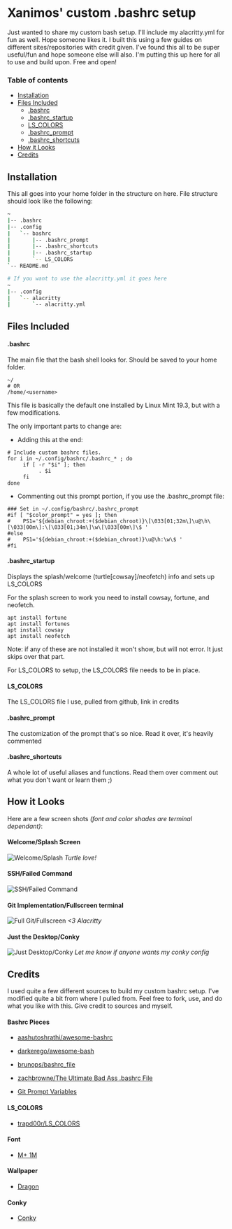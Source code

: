 # Xanimos' custom .bashrc setup
Just wanted to share my custom bash setup. I'll include my alacritty.yml for fun as well. Hope someone likes it.
I built this using a few guides on different sites/repositories with credit given. 
I've found this all to be super useful/fun and hope someone else will also.
I'm putting this up here for all to use and build upon. Free and open!

### Table of contents
* [Installation](#installation)
* [Files Included](#files-included)
  * [.bashrc](#bashrc)
  * [.bashrc_startup](#bashrc_startup)
  * [LS_COLORS](#ls_colors)
  * [.bashrc_prompt](#bashrc_prompt)
  * [.bashrc_shortcuts](#bashrc_shortcuts)
* [How it Looks](#how-it-looks)
* [Credits](#credits)

## Installation
This all goes into your home folder in the structure on here. File structure should look like the following:
```sh
~
|-- .bashrc
|-- .config
|   `-- bashrc
|       |-- .bashrc_prompt
|       |-- .bashrc_shortcuts
|       |-- .bashrc_startup
|       `-- LS_COLORS
`-- README.md

# If you want to use the alacritty.yml it goes here
~
|-- .config
|   `-- alacritty
|       `-- alacritty.yml
```

## Files Included

#### .bashrc
The main file that the bash shell looks for. Should be saved to your home folder.
```shell
~/
# OR
/home/<username>
```
This file is basically the default one installed by Linux Mint 19.3, but with a few modifications.

The only important parts to change are:
* Adding this at the end:
```shell
# Include custom bashrc files.
for i in ~/.config/bashrc/.bashrc_* ; do
     if [ -r "$i" ]; then
          . $i
     fi
done
```
* Commenting out this prompt portion, if you use the .bashrc_prompt file:
```shell
### Set in ~/.config/bashrc/.bashrc_prompt
#if [ "$color_prompt" = yes ]; then
#    PS1='${debian_chroot:+($debian_chroot)}\[\033[01;32m\]\u@\h\[\033[00m\]:\[\033[01;34m\]\w\[\033[00m\]\$ '
#else
#    PS1='${debian_chroot:+($debian_chroot)}\u@\h:\w\$ '
#fi
```

#### .bashrc_startup
Displays the splash/welcome (turtle[cowsay]/neofetch) info and sets up LS_COLORS

For the splash screen to work you need to install cowsay, fortune, and neofetch.
```shell
apt install fortune
apt install fortunes
apt install cowsay
apt install neofetch
```
Note: if any of these are not installed it won't show, but will not error. It just skips over that part.

For LS_COLORS to setup, the LS_COLORS file needs to be in place.

#### LS_COLORS
The LS_COLORS file I use, pulled from github, link in credits

#### .bashrc_prompt
The customization of the prompt that's so nice. Read it over, it's heavily commented

#### .bashrc_shortcuts
A whole lot of useful aliases and functions. Read them over comment out what you don't want or learn them ;)

## How it Looks
Here are a few screen shots _(font and color shades are terminal dependant)_:

#### Welcome/Splash Screen
![Welcome/Splash](docs/static/Welcome-Splash_Screen.png)
_Turtle love!_

#### SSH/Failed Command
![SSH/Failed Command](docs/static/Ssh-Failed_Command.png)

#### Git Implementation/Fullscreen terminal
![Full Git/Fullscreen](docs/static/Fullscreen-Git.png)
_<3 Alacritty_

#### Just the Desktop/Conky
![Just Desktop/Conky](docs/static/Just_Desktop.png)
_Let me know if anyone wants my conky config_


## Credits
I used quite a few different sources to build my custom bashrc setup. I've modified quite a bit from where I pulled from. Feel free to fork, use, and do what you like with this. Give credit to sources and myself.

#### Bashrc Pieces
* [aashutoshrathi/awesome-bashrc](https://github.com/aashutoshrathi/awesome-bashrc)

* [darkerego/awesome-bash](https://github.com/darkerego/awesome-bash)

* [brunops/bashrc_file](https://gist.github.com/brunops/4108756)

* [zachbrowne/The Ultimate Bad Ass .bashrc File](https://gist.github.com/zachbrowne/8bc414c9f30192067831fafebd14255c)

* [Git Prompt Variables](https://blog.backslasher.net/git-prompt-variables.html)

#### LS_COLORS

* [trapd00r/LS_COLORS](https://github.com/trapd00r/LS_COLORS)

#### Font
* [M+ 1M](https://www.fontsquirrel.com/fonts/m-1m)

#### Wallpaper
* [Dragon](https://www.pling.com/s/Artwork/p/1359055)

#### Conky
* [Conky](https://github.com/xanimos/custom-conky)
